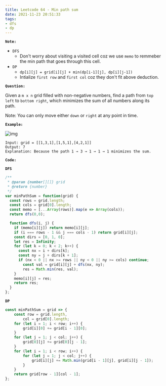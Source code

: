 ```yaml
---
title: Leetcode 64 - Min path sum
date: 2021-11-23 20:51:33
tags:
- dfs
- dp
---
```

**`Note:`**
- `DFS`
  - Don't worry about visiting a visited cell coz we use `memo` to remmeber the min path that goes through this cell.
- `DP`
  - `dp[i][j] = grid[i][j] + min(dp[i-1][j], dp[i][j-1])`
  - Intialize `first row` and `first col` coz they don't fit above deduction.

**`Question:`**

Given a `m x n` grid filled with non-negative numbers, find a path from `top left` to `bottom right`, which minimizes the sum of all numbers along its path.

Note: You can only move either `down` or `right` at any point in time.

**`Example:`**

![img](https://assets.leetcode.com/uploads/2020/11/05/minpath.jpg)
```
Input: grid = [[1,3,1],[1,5,1],[4,2,1]]
Output: 7
Explanation: Because the path 1 → 3 → 1 → 1 → 1 minimizes the sum.
```

**`Code:`**

**`DFS`**
```javascript
/**
 * @param {number[][]} grid
 * @return {number}
 */
var minPathSum = function(grid) {
  const rows = grid.length;
  const cols = grid[0].length;
  const memo = [...Array(rows)].map(e => Array(cols));
  return dfs(0,0);

  function dfs(i, j) {
    if (memo[i][j]) return memo[i][j];
    if (i === rows - 1 && j === cols - 1) return grid[i][j];
    const dirs = [0, 1, 0];
    let res = Infinity;
    for (let k = 0; k < 2; k++) {
      const nx = i + dirs[k];
      const ny = j + dirs[k + 1];
      if (nx < 0 || nx >= rows || ny < 0 || ny >= cols) continue;
        const val = grid[i][j] + dfs(nx, ny);
        res = Math.min(res, val);
    }
    memo[i][j] = res;
    return res;
  }
};
```
**`DP`**
```javascript
const minPathSum = grid => {
    const row = grid.length,
        col = grid[0].length;
    for (let i = 1; i < row; i++) {
        grid[i][0] += grid[i - 1][0];
    }
    for (let j = 1; j < col; j++) {
        grid[0][j] += grid[0][j - 1];
    }
    for (let i = 1; i < row; i++) {
        for (let j = 1; j < col; j++) {
            grid[i][j] += Math.min(grid[i - 1][j], grid[i][j - 1]);
        }
    }
    return grid[row - 1][col - 1];
};
```